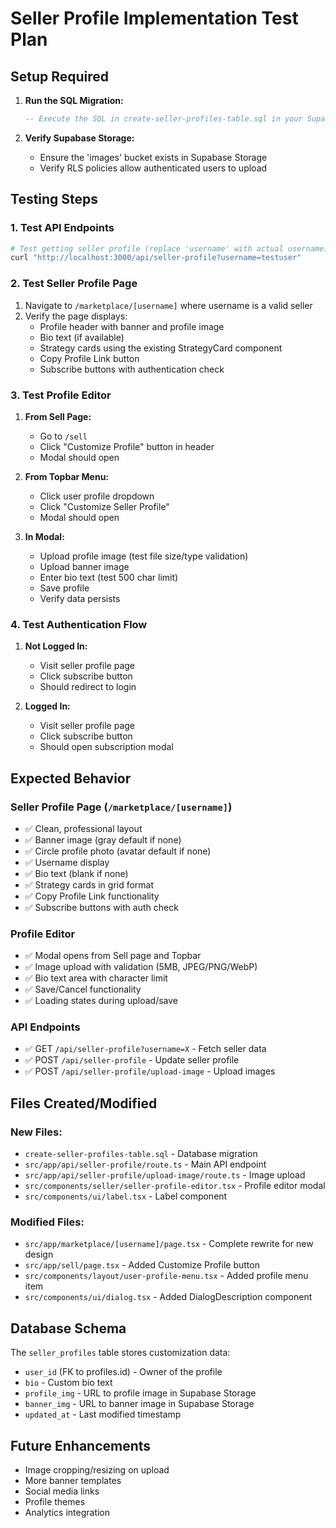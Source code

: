# Seller Profile Implementation Test Plan

## Setup Required

1. **Run the SQL Migration:**

   ```sql
   -- Execute the SQL in create-seller-profiles-table.sql in your Supabase console
   ```

2. **Verify Supabase Storage:**
   - Ensure the 'images' bucket exists in Supabase Storage
   - Verify RLS policies allow authenticated users to upload

## Testing Steps

### 1. Test API Endpoints

```bash
# Test getting seller profile (replace 'username' with actual username)
curl "http://localhost:3000/api/seller-profile?username=testuser"
```

### 2. Test Seller Profile Page

1. Navigate to `/marketplace/[username]` where username is a valid seller
2. Verify the page displays:
   - Profile header with banner and profile image
   - Bio text (if available)
   - Strategy cards using the existing StrategyCard component
   - Copy Profile Link button
   - Subscribe buttons with authentication check

### 3. Test Profile Editor

1. **From Sell Page:**
   - Go to `/sell`
   - Click "Customize Profile" button in header
   - Modal should open

2. **From Topbar Menu:**
   - Click user profile dropdown
   - Click "Customize Seller Profile"
   - Modal should open

3. **In Modal:**
   - Upload profile image (test file size/type validation)
   - Upload banner image
   - Enter bio text (test 500 char limit)
   - Save profile
   - Verify data persists

### 4. Test Authentication Flow

1. **Not Logged In:**
   - Visit seller profile page
   - Click subscribe button
   - Should redirect to login

2. **Logged In:**
   - Visit seller profile page
   - Click subscribe button
   - Should open subscription modal

## Expected Behavior

### Seller Profile Page (`/marketplace/[username]`)

- ✅ Clean, professional layout
- ✅ Banner image (gray default if none)
- ✅ Circle profile photo (avatar default if none)
- ✅ Username display
- ✅ Bio text (blank if none)
- ✅ Strategy cards in grid format
- ✅ Copy Profile Link functionality
- ✅ Subscribe buttons with auth check

### Profile Editor

- ✅ Modal opens from Sell page and Topbar
- ✅ Image upload with validation (5MB, JPEG/PNG/WebP)
- ✅ Bio text area with character limit
- ✅ Save/Cancel functionality
- ✅ Loading states during upload/save

### API Endpoints

- ✅ GET `/api/seller-profile?username=X` - Fetch seller data
- ✅ POST `/api/seller-profile` - Update seller profile
- ✅ POST `/api/seller-profile/upload-image` - Upload images

## Files Created/Modified

### New Files:

- `create-seller-profiles-table.sql` - Database migration
- `src/app/api/seller-profile/route.ts` - Main API endpoint
- `src/app/api/seller-profile/upload-image/route.ts` - Image upload
- `src/components/seller/seller-profile-editor.tsx` - Profile editor modal
- `src/components/ui/label.tsx` - Label component

### Modified Files:

- `src/app/marketplace/[username]/page.tsx` - Complete rewrite for new design
- `src/app/sell/page.tsx` - Added Customize Profile button
- `src/components/layout/user-profile-menu.tsx` - Added profile menu item
- `src/components/ui/dialog.tsx` - Added DialogDescription component

## Database Schema

The `seller_profiles` table stores customization data:

- `user_id` (FK to profiles.id) - Owner of the profile
- `bio` - Custom bio text
- `profile_img` - URL to profile image in Supabase Storage
- `banner_img` - URL to banner image in Supabase Storage
- `updated_at` - Last modified timestamp

## Future Enhancements

- Image cropping/resizing on upload
- More banner templates
- Social media links
- Profile themes
- Analytics integration
